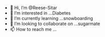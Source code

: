- 👋 Hi, I’m @Reese-Sitar
- 👀 I’m interested in ...Diabetes
- 🌱 I’m currently learning ...snowboarding
- 💞️ I’m looking to collaborate on ...sugarmate
- 📫 How to reach me ...

<!---
Reese-Sitar/Reese-Sitar is a ✨ special ✨ repository because its `README.md` (this file) appears on your GitHub profile.
You can click the Preview link to take a look at your changes.
--->
